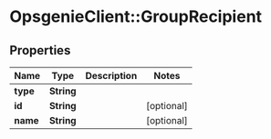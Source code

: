 # OpsgenieClient::GroupRecipient

## Properties
Name | Type | Description | Notes
------------ | ------------- | ------------- | -------------
**type** | **String** |  | 
**id** | **String** |  | [optional] 
**name** | **String** |  | [optional] 


